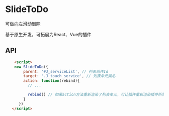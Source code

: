 # SlideToDo
可做向左滑动删除

基于原生开发，可拓展为React、Vue的插件

## API
```html
    <script>
    new SlideToDo({
        parent: '#J_serviceList', // 列表组件Id
        target: '.J_touch_service', // 列表单元类名
        action: function(rebind){
          // ...

          rebind() // 如果action方法重新渲染了列表单元，可让插件重新渲染插件所需的条件
        }
      })
   </script>
```   